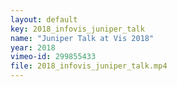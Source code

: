 ```yaml
---
layout: default
key: 2018_infovis_juniper_talk
name: "Juniper Talk at Vis 2018" 
year: 2018
vimeo-id: 299855433
file: 2018_infovis_juniper_talk.mp4
---
```

